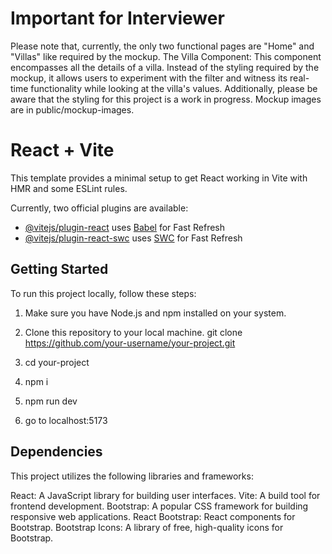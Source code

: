# Important for Interviewer

Please note that, currently, the only two functional pages are "Home" and "Villas" like required by the mockup.
The Villa Component: This component encompasses all the details of a villa. Instead of the styling required by the mockup, it allows users to experiment with the filter and witness its real-time functionality while looking at the villa's values.
Additionally, please be aware that the styling for this project is a work in progress.
Mockup images are in public/mockup-images.

# React + Vite

This template provides a minimal setup to get React working in Vite with HMR and some ESLint rules.

Currently, two official plugins are available:

- [@vitejs/plugin-react](https://github.com/vitejs/vite-plugin-react/blob/main/packages/plugin-react/README.md) uses [Babel](https://babeljs.io/) for Fast Refresh
- [@vitejs/plugin-react-swc](https://github.com/vitejs/vite-plugin-react-swc) uses [SWC](https://swc.rs/) for Fast Refresh

## Getting Started

To run this project locally, follow these steps:

1. Make sure you have Node.js and npm installed on your system.

2. Clone this repository to your local machine.
git clone https://github.com/your-username/your-project.git

3. cd your-project

4. npm i

5. npm run dev

6. go to localhost:5173

## Dependencies

This project utilizes the following libraries and frameworks:

React: A JavaScript library for building user interfaces.
Vite: A build tool for frontend development.
Bootstrap: A popular CSS framework for building responsive web applications.
React Bootstrap: React components for Bootstrap.
Bootstrap Icons: A library of free, high-quality icons for Bootstrap.